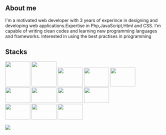 ## About me
I'm a motivated web developer with 3 years of experince in designing and developing web applications.Expertise in Php,JavaScript,Html and CSS.
I'm capable of writing clean codes and learning new programming languages ​​and frameworks.
Interested in using the best practises in programming
## Stacks
<div>
  <img src="https://cdn.jsdelivr.net/gh/devicons/devicon@latest/icons/php/php-original.svg" width="80px" />
  <img src="https://cdn.jsdelivr.net/gh/devicons/devicon@latest/icons/laravel/laravel-original-wordmark.svg"  width="80px" />
  <img src="https://cdn.jsdelivr.net/gh/devicons/devicon@latest/icons/symfony/symfony-original-wordmark.svg" width="80px" height="60px" />
  <img src="https://cdn.jsdelivr.net/gh/devicons/devicon@latest/icons/codeigniter/codeigniter-plain-wordmark.svg" width="80px" height="60px" />
  <img src="https://cdn.jsdelivr.net/gh/devicons/devicon@latest/icons/mysql/mysql-original-wordmark.svg" width="80px" height="60px" />
</div>
<div>
  <img src="https://cdn.jsdelivr.net/gh/devicons/devicon@latest/icons/javascript/javascript-original.svg" width="80px" height="50px" />
  <img src="https://cdn.jsdelivr.net/gh/devicons/devicon@latest/icons/vuejs/vuejs-original-wordmark.svg" width="80px" height="50px" />
  <img src="https://cdn.jsdelivr.net/gh/devicons/devicon@latest/icons/jquery/jquery-original-wordmark.svg" width="80px" height="50px" />
  <img src="https://cdn.jsdelivr.net/gh/devicons/devicon@latest/icons/react/react-original-wordmark.svg"  width="80px" height="50px" />
</div>
<div>
<div>
  <img src="https://cdn.jsdelivr.net/gh/devicons/devicon@latest/icons/html5/html5-original-wordmark.svg" width="80px" height="50px" />
  <img src="https://cdn.jsdelivr.net/gh/devicons/devicon@latest/icons/css3/css3-original-wordmark.svg" width="80px" height="50px" />
  <img src="https://cdn.jsdelivr.net/gh/devicons/devicon@latest/icons/bootstrap/bootstrap-original-wordmark.svg" width="80px" height="50px" />
</div>

  ![](https://komarev.com/ghpvc/?username=mrahmadi-dev)

<!--
**mrahmadi-dev/mrahmadi-dev** is a ✨ _special_ ✨ repository because its `README.md` (this file) appears on your GitHub profile.

Here are some ideas to get you started:

- 🔭 I’m currently working on ...
- 🌱 I’m currently learning ...
- 👯 I’m looking to collaborate on ...
- 🤔 I’m looking for help with ...
- 💬 Ask me about ...
- 📫 How to reach me: ...
- 😄 Pronouns: ...
- ⚡ Fun fact: ...
-->
